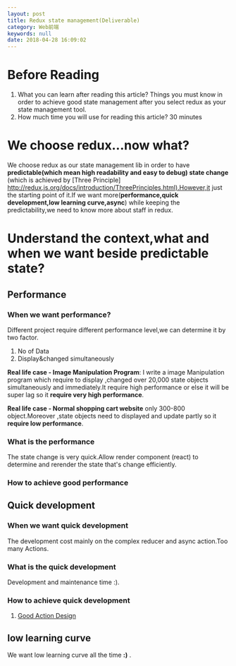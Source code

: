 ```yaml
---
layout: post
title: Redux state management(Deliverable)
category: Web前端
keywords: null
date: 2018-04-28 16:09:02
---
```


# Before Reading

1.  What you can learn after reading this article? Things you must know in order to achieve good state management after you select redux as your state management tool.
2.  How much time you will use for reading this article? 30 minutes

# We choose redux...now what?

We choose redux as our state management lib in order to have **predictable(which mean high readability and easy to debug) state change** (which is achieved by [Three Principle] <http://redux.js.org/docs/introduction/ThreePrinciples.html).However,it> just the starting point of it.If we want more(**performance,quick development,low learning curve,async**) while keeping the predictability,we need to know more about staff in redux.

# Understand the context,what and when we want beside predictable state?

## Performance

### When we want performance?

Different project require different performance level,we can determine it by two factor.

1.  No of Data
2.  Display&changed simultaneously

**Real life case - Image Manipulation Program**: I write a image Manipulation program which require to display ,changed over 20,000 state objects simultaneously and immediately.It require high performance or else it will be super lag so it **require very high performance**.

**Real life case - Normal shopping cart website** only 300-800 object.Moreover ,state objects need to displayed and update partly so it **require low performance**.

### What is the performance

The state change is very quick.Allow render component (react) to determine and rerender the state that's change efficiently.

### How to achieve good performance

## Quick development

### When we want quick development

The development cost mainly on the complex reducer and async action.Too many Actions.

### What is the quick development

Development and maintenance time :).

### How to achieve quick development

1.  [Good Action Design](</2017/05/08/redux-state-management(action-design).html>)

## low learning curve

We want low learning curve all the time **:)** .
